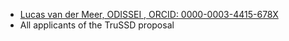 - [Lucas van der Meer, ODISSEI , ORCID: 0000-0003-4415-678X](https://orcid.org/my-orcid?orcid=0000-0003-4415-678X)
- All applicants of the TruSSD proposal
